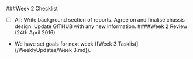 ###Week 2 Checklist
- [ ] All: Write background section of reports. Agree on and finalise chassis design. Update GITHUB with any new information.
####Week 2 Review (24th April 2016)
* We have set goals for next week ([Week 3 Tasklist](/WeeklyUpdates/Week 3.md)).

